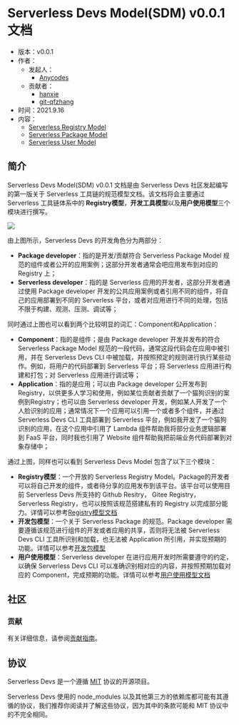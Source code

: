 # Serverless Devs Model(SDM) v0.0.1 文档

- 版本：v0.0.1
- 作者：
    - 发起人：
        - [Anycodes](https://github.com/anycodes)
    - 贡献者：
        - [hanxie](https://github.com/hanxie-crypto)
        - [git-qfzhang](https://github.com/git-qfzhang)
- 时间：2021.9.16
- 内容：
    - [Serverless Registry Model](./serverless_registry_model)
    - [Serverless Package Model](./serverless_tool_model)
    - [Serverless User Model](./serverless_user_model)

## 简介

Serverless Devs Model(SDM) v0.0.1 文档是由 Serverless Devs 社区发起编写的第一版关于 Serverless 工具链的规范模型文档。该文档将会主要通过 Serverless 工具链体系中的 **Registry模型**，**开发工具模型**以及**用户使用模型**三个模块进行撰写。

![](https://serverless-article-picture.oss-cn-hangzhou.aliyuncs.com/1631773288370_20210916062130083859.png)

由上图所示，Serverless Devs 的开发角色分为两部分：
- **Package developer**：指的是开发/贡献符合 Serverless Package Model 规范的组件或者公开的应用案例；这部分开发者通常会吧应用发布到对应的 Registry 上；
- **Serverless developer**：指的是 Serverless 应用的开发者，这部分开发者通过使用 Package developer 开发的公共应用案例或者引用不同的组件，将自己的应用部署到不同的 Serverless 平台，或者对应用进行不同的处理，包括不限于构建、观测、压测、调试等；

同时通过上图也可以看到两个比较明显的词汇：Component和Application：
- **Component**：指的是组件；是由 Package developer 开发并发布的符合 Serverless Package Model 规范的一段代码，通常这段代码会在应用中被引用，并在 Serverless Devs CLI 中被加载，并按照预定的规则进行执行某些动作。例如，将用户的代码部署到 Serverless 平台；将 Serverless 应用进行构建和打包；对 Serverless 应用进行调试等；
- **Application**：指的是应用；可以由 Package developer 公开发布到 Registry，以供更多人学习和使用，例如某位贡献者贡献了一个猫狗识别的案例到Registry；也可以由 Serverless developer 开发，例如某人开发了一个 人脸识别的应用；通常情况下一个应用可以引用一个或者多个组件，并通过 Serverless Devs CLI 工具部署到 Serverless 平台，例如我开发了一个猫狗识别的应用，在这个应用中引用了 Lambda 组件帮助我将部分业务逻辑部署到 FaaS 平台，同时我也引用了 Website 组件帮助我把前端业务代码部署到对象存储中；

通过上图，同样也可以看到 Serverless Devs Model 包含了以下三个模块： 

- **Registry模型**：一个开放的 Serverless Registry Model。Package的开发者可以将自己开发的组件，或者待分享的应用发布到该平台。该平台可以使用目前 Serverless Devs 所支持的 Github Resitry， Gitee Registry， Serverless Registry，也可以按照该规范搭建私有的 Registry 以完成部分能力。详情可以参考[Registry模型文档](./serverless_registry_model)
- **开发包模型**：一个关于 Serverless Package 的规范。Package developer 需要遵循该规范进行组件的开发或者应用的共享，否则将无法被 Serverless Devs CLI 工具所识别和加载，也无法被 Application 所引用，并实现预期的功能。详情可以参考[开发包模型](./serverless_pacakge_model)
- **用户使用模型**：Serverless developer 在进行应用开发时所需要遵守的约定，以确保 Serverless Devs CLI 可以准确识别相对应的内容，并按照预期加载对应的 Component，完成预期的功能。详情可以参考[用户使用模型文档](./serverless_user_model)

## 社区

### 贡献

有关详细信息，请参阅[贡献指南](../../CONTRIBUTING.md)。


## 协议

Serverless Devs 是一个遵循 [MIT](../../LICENSE) 协议的开源项目。

Serverless Devs 使用的 node_modules 以及其他第三方的依赖库都可能有其遵循的协议，我们推荐你阅读并了解这些协议，因为其中的条款可能和 MIT 协议中的不完全相同。